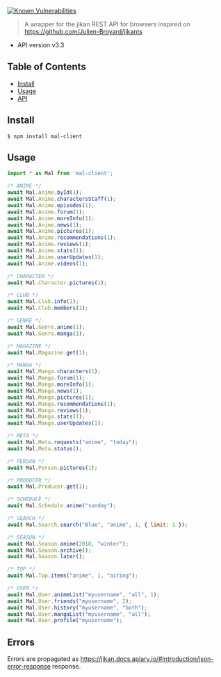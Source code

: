 [![Known Vulnerabilities](https://snyk.io//test/github/javi11/mal-client/badge.svg?targetFile=package.json)](https://snyk.io//test/github/javi11/mal-client?targetFile=package.json)

> A wrapper for the jikan REST API for browsers inspired on https://github.com/Julien-Broyard/jikants

- API version v3.3

## Table of Contents

- [Install](#install)
- [Usage](#usage)
- [API](#api)

## Install

```
$ npm install mal-client
```

## Usage

```js
import * as Mal from 'mal-client';

/* ANIME */
await Mal.Anime.byId(1);
await Mal.Anime.charactersStaff(1);
await Mal.Anime.episodes(1);
await Mal.Anime.forum(1);
await Mal.Anime.moreInfo(1);
await Mal.Anime.news(1);
await Mal.Anime.pictures(1);
await Mal.Anime.recommendations(1);
await Mal.Anime.reviews(1);
await Mal.Anime.stats(1);
await Mal.Anime.userUpdates(1);
await Mal.Anime.videos(1);

/* CHARACTER */
await Mal.Character.pictures(1);

/* CLUB */
await Mal.Club.info(1);
await Mal.Club.members(1);

/* GENRE */
await Mal.Genre.anime(1);
await Mal.Genre.manga(1);

/* MAGAZINE */
await Mal.Magazine.get(1);

/* MANGA */
await Mal.Manga.characters(1);
await Mal.Manga.forum(1);
await Mal.Manga.moreInfo(1);
await Mal.Manga.news(1);
await Mal.Manga.pictures(1);
await Mal.Manga.recommendations(1);
await Mal.Manga.reviews(1);
await Mal.Manga.stats(1);
await Mal.Manga.userUpdates(1);

/* META */
await Mal.Meta.requests("anime", "today");
await Mal.Meta.status();

/* PERSON */
await Mal.Person.pictures(1);

/* PRODUCER */
await Mal.Producer.get(1);

/* SCHEDULE */
await Mal.Schedule.anime("sunday");

/* SEARCH */
await Mal.Search.search("Blue", "anime", 1, { limit: 1 });

/* SEASON */
await Mal.Season.anime(2018, "winter");
await Mal.Season.archive();
await Mal.Season.later();

/* TOP */
await Mal.Top.items("anime", 1, "airing");

/* USER */
await Mal.User.animeList("myusername", "all", 1);
await Mal.User.friends("myusername", 2);
await Mal.User.history("myusername", "both");
await Mal.User.mangaList("myusername", "all");
await Mal.User.profile("myusername");
```

## Errors

Errors are propagated as https://jikan.docs.apiary.io/#introduction/json-error-response response.